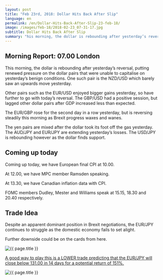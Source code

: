 ```yaml
---
layout: post
title: "Feb 23rd, 2018: Dollar Hits Back After Slip"
language: en
permalink: /en/Dollar-Hits-Back-After-Slip-23-feb-18/
image: /images/feb-18/2018-02-23_07-31-17.jpg
subtitle: Dollar Hits Back After Slip
summary: "his morning, the dollar is rebounding after yesterday’s reversal, putting renewed pressure on the dollar pairs that were unable to capitalise on yesterday’s benign conditions. One such pair is the NZD/USD which barely saw an upwards move yesterday"
---
```

## Morning Report: 07.00 London

This morning, the dollar is rebounding after yesterday’s reversal, putting renewed pressure on the dollar pairs that were unable to capitalise on yesterday’s benign conditions. One such pair is the NZD/USD which barely saw an upwards move yesterday. 

Other pairs such as the EUR/USD enjoyed bigger gains yesterday, so have further to go with today’s reversal. The GBP/USD had a positive session, but lagged other dollar pairs after GDP increased less than expected. 

The EUR/GBP rose for the second day in a row yesterday, but is reversing steadily this morning as Brexit progress waxes and wanes. 

The yen pairs are mixed after the dollar took its foot off the gas yesterday. The AUD/JPY and EUR/JPY are extending yesterday’s losses. The USD/JPY is rebounding however as the dollar finds support. 

## Coming up today 

Coming up today, we have European final CPI at 10.00. 

At 12.00, we have MPC member Ramsden speaking. 

At 13.30, we have Canadian inflation data with CPI. 

FOMC members Dudley, Mester and Williams speak at 15.15, 18.30 and 20.40 respectively. 

## Trade Idea

Despite an apparent dominant position in Brexit negotiations, the EUR/JPY continues to struggle as the domestic economy fails to set alight. 

Further downside could be on the cards from here.

<img class="post-image" src="{{ site.url }}/images/feb-18/2018-02-23_07-31-17.jpg" alt="{{ page.title }}" title="{{ page.title }}">

<a href="%LINK%%?currency=GBP&market=forex&underlying=frxEURJPY&formname=higherlower&duration_amount=14&duration_units=d&expiry_type=duration&amount=10&amount_type=payout&barrier=131.00" target="_blank">A good way to play this is a LOWER trade predicting that the EUR/JPY will close below 131.00 in 14 days for a potential return of 151%.</a>

<img class="post-image" src="{{ site.url }}/images/feb-18/2018-02-23_07-33-03.jpg" alt="{{ page.title }}" title="{{ page.title }}">
